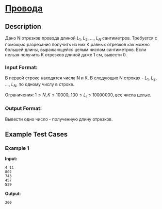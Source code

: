 # [Провода](link)

## Description

Дано N отрезков провода длиной $L_1$, $L_2$, ..., $L_N$ сантиметров. Требуется с помощью разрезания получить из них K равных отрезков как можно большей длины, выражающейся целым числом сантиметров. Если нельзя получить K отрезков длиной даже 1 см, вывести 0.
### Input Format:

В первой строке находятся числа N и К. В следующих N строках - $L_1$, $L_2$, ..., $L_N$, по одному числу в строке.

Ограничения: $1 \le N, K \le 10 000$, $100 \le L_i \le 10 000 000$, все числа целые.

### Output Format:

Вывести одно число - полученную длину отрезков.

## Example Test Cases

### Example 1

**Input:**
```
4 11
802
743
457
539

```

**Output:**
```
200

```

